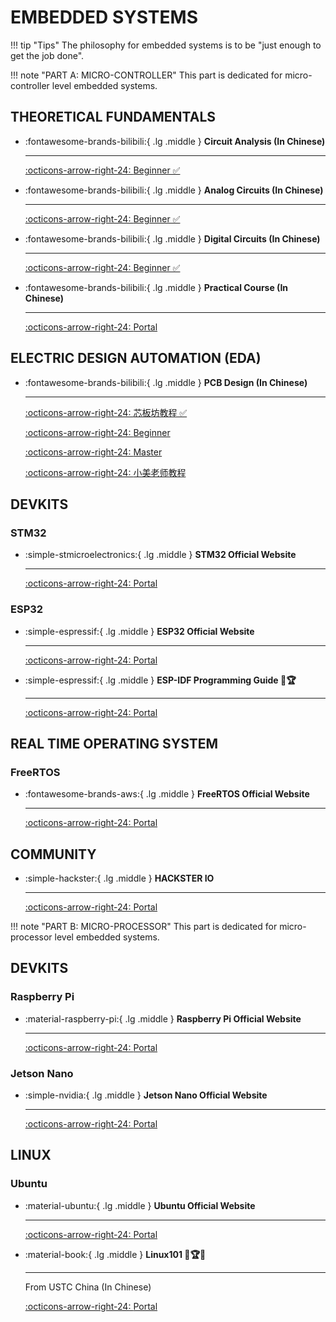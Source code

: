 # __EMBEDDED SYSTEMS__

!!! tip "Tips"
    The philosophy for embedded systems is to be "just enough to get the job done".

!!! note "PART A: MICRO-CONTROLLER"
    This part is dedicated for micro-controller level embedded systems.

## __THEORETICAL FUNDAMENTALS__

<div class="grid cards" markdown>

-   :fontawesome-brands-bilibili:{ .lg .middle } __Circuit Analysis (In Chinese)__

    ---

    [:octicons-arrow-right-24: <a href="https://www.bilibili.com/video/BV1dJ7VzZEXD?spm_id_from=333.788.recommend_more_video.0&vd_source=5a427660f0337fedc22d4803661d493f" target="_blank"> Beginner ✅</a>](#)

    <!-- [:octicons-arrow-right-24: <a href="https://www.bilibili.com/video/BV1Tj411G7z2/?spm_id_from=333.337.search-card.all.click&vd_source=5a427660f0337fedc22d4803661d493f" target="_blank"> Master </a>](#) -->

-   :fontawesome-brands-bilibili:{ .lg .middle } __Analog Circuits (In Chinese)__

    ---

    [:octicons-arrow-right-24: <a href="https://www.bilibili.com/video/BV15d6EYSEKa/?spm_id_from=333.337.search-card.all.click&vd_source=5a427660f0337fedc22d4803661d493f" target="_blank"> Beginner ✅ </a>](#)

-   :fontawesome-brands-bilibili:{ .lg .middle } __Digital Circuits (In Chinese)__

    ---

    [:octicons-arrow-right-24: <a href="https://www.bilibili.com/video/BV11JTZzgERu?spm_id_from=333.788.videopod.sections&vd_source=5a427660f0337fedc22d4803661d493f" target="_blank"> Beginner ✅ </a>](#)

-   :fontawesome-brands-bilibili:{ .lg .middle } __Practical Course (In Chinese)__

    ---

    [:octicons-arrow-right-24: <a href="https://www.bilibili.com/video/BV1gHSyY3E6q/?spm_id_from=333.1007.top_right_bar_window_history.content.click&vd_source=5a427660f0337fedc22d4803661d493f" target="_blank"> Portal </a>](#)

</div>

## __ELECTRIC DESIGN AUTOMATION (EDA)__

<div class="grid cards" markdown>

-   :fontawesome-brands-bilibili:{ .lg .middle } __PCB Design (In Chinese)__

    ---
    [:octicons-arrow-right-24: <a href="https://www.bilibili.com/video/BV1AP411c7kS?spm_id_from=333.788.videopod.sections&vd_source=5a427660f0337fedc22d4803661d493f" target="_blank"> 芯板坊教程 ✅ </a>](#)

    [:octicons-arrow-right-24: <a href="https://www.bilibili.com/video/BV1At421h7Ui?spm_id_from=333.788.videopod.episodes&vd_source=5a427660f0337fedc22d4803661d493f" target="_blank"> Beginner </a>](#)

    [:octicons-arrow-right-24: <a href="https://www.bilibili.com/video/BV1fFAfeZEBE/?spm_id_from=333.337.search-card.all.click&vd_source=5a427660f0337fedc22d4803661d493f" target="_blank"> Master </a>](#)

    [:octicons-arrow-right-24: <a href="https://www.bilibili.com/video/BV1nzRnYuEpK?spm_id_from=333.788.recommend_more_video.3&trackid=web_related_0.router-related-2206146-bk62g.1760532790603.580&vd_source=5a427660f0337fedc22d4803661d493f" target="_blank"> 小美老师教程 </a>](#)

</div>

## __DEVKITS__

### STM32

<div class="grid cards" markdown>

-   :simple-stmicroelectronics:{ .lg .middle } __STM32 Official Website__

    ---

    [:octicons-arrow-right-24: <a href="https://www.st.com/en/microcontrollers-microprocessors/stm32-32-bit-arm-cortex-mcus.html" target="_blank"> Portal </a>](#)

</div>

### ESP32

<div class="grid cards" markdown>

-   :simple-espressif:{ .lg .middle } __ESP32 Official Website__

    ---

    [:octicons-arrow-right-24: <a href="https://www.espressif.com/en/products/socs/esp32" target="_blank"> Portal </a>](#)

-   :simple-espressif:{ .lg .middle } __ESP-IDF Programming Guide 🎯🏆__

    ---

    [:octicons-arrow-right-24: <a href="https://docs.espressif.com/projects/esp-idf/en/latest/esp32/index.html" target="_blank"> Portal </a>](#)

</div>

## __REAL TIME OPERATING SYSTEM__

### FreeRTOS

<div class="grid cards" markdown>

-   :fontawesome-brands-aws:{ .lg .middle } __FreeRTOS Official Website__

    ---

    [:octicons-arrow-right-24: <a href="https://www.freertos.org/" target="_blank"> Portal </a>](#)

</div>

## __COMMUNITY__

<div class="grid cards" markdown>

-   :simple-hackster:{ .lg .middle } __HACKSTER IO__

    ---

    [:octicons-arrow-right-24: <a href="https://www.hackster.io/" target="_blank"> Portal </a>](#)

</div>


!!! note "PART B: MICRO-PROCESSOR"
    This part is dedicated for micro-processor level embedded systems.

## __DEVKITS__

### Raspberry Pi

<div class="grid cards" markdown>

-   :material-raspberry-pi:{ .lg .middle } __Raspberry Pi Official Website__

    ---

    [:octicons-arrow-right-24: <a href="https://www.raspberrypi.org/" target="_blank"> Portal </a>](#)

</div>

### Jetson Nano

<div class="grid cards" markdown>

-   :simple-nvidia:{ .lg .middle } __Jetson Nano Official Website__

    ---

    [:octicons-arrow-right-24: <a href="https://developer.nvidia.com/embedded/jetson-nano-developer-kit" target="_blank"> Portal </a>](#)

</div>

## __LINUX__

### Ubuntu

<div class="grid cards" markdown>

-   :material-ubuntu:{ .lg .middle } __Ubuntu Official Website__

    ---

    [:octicons-arrow-right-24: <a href="https://ubuntu.com/" target="_blank"> Portal </a>](#)

-  :material-book:{ .lg .middle } __Linux101 🎯🏆✅__

    ---

    From USTC China (In Chinese)

    [:octicons-arrow-right-24: <a href="https://101.lug.ustc.edu.cn/" target="_blank"> Portal </a>](#)

</div>